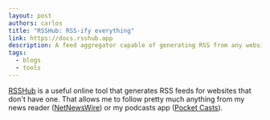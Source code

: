 ```yaml
---
layout: post
authors: carlos
title: "RSSHub: RSS-ify everything"
link: https://docs.rsshub.app
description: A feed aggregator capable of generating RSS from any website
tags:
  - blogs
  - tools
---
```

[RSSHub](https://docs.rsshub.app) is a useful online tool that generates RSS feeds for websites that don't have one. That allows me to follow pretty much anything from my news reader ([NetNewsWire](https://netnewswire.com)) or my podcasts app ([Pocket Casts](https://pocketcasts.com)).